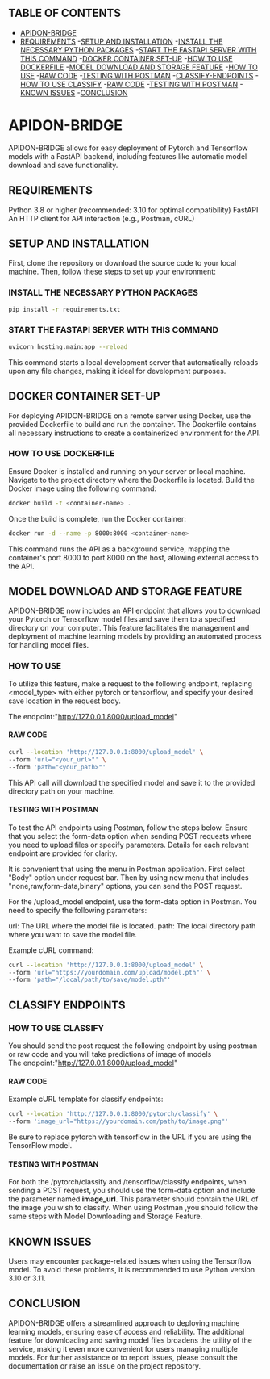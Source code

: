 ## TABLE OF CONTENTS
- [APIDON-BRIDGE](#apidon-bridge)
 - [REQUIREMENTS](##requirements)
 -[SETUP AND INSTALLATION](##setup-and-installation)
  -[INSTALL THE NECESSARY PYTHON PACKAGES](###install-the-necessary-python-packages)
  -[START THE FASTAPI SERVER WITH THIS COMMAND](###start-the-fastapi-server-with-this-command)
 -[DOCKER CONTAINER SET-UP](##docker-container-set-up)
  -[HOW TO USE DOCKERFILE](###how-to-use-dockerfile)
 -[MODEL DOWNLOAD AND STORAGE FEATURE](##model-download-and-storage-feature)
  -[HOW TO USE](###how-to-use)
   -[RAW CODE](####raw-code)
   -[TESTING WITH POSTMAN](####testing-with-postman)
 -[CLASSIFY-ENDPOINTS](##classify-endpoints) 
  -[HOW TO USE CLASSIFY](###how-to-use-classify)
   -[RAW CODE](####raw-code-1)
   -[TESTING WITH POSTMAN](####testing-with-postman-1)
 -[KNOWN ISSUES](##known-issues) 
 -[CONCLUSION](#conclusion) 



# APIDON-BRIDGE
APIDON-BRIDGE allows for easy deployment of Pytorch and Tensorflow models with a FastAPI backend, including features like automatic model download and save functionality.
## REQUIREMENTS


Python 3.8 or higher (recommended: 3.10 for optimal compatibility)
FastAPI
An HTTP client for API interaction (e.g., Postman, cURL)


## SETUP AND INSTALLATION

First, clone the repository or download the source code to your local machine. Then, follow these steps to set up your environment:

### INSTALL THE NECESSARY PYTHON PACKAGES
```bash
pip install -r requirements.txt
```
### START THE FASTAPI SERVER WITH THIS COMMAND
```bash
uvicorn hosting.main:app --reload
```
This command starts a local development server that automatically reloads upon any file changes, making it ideal for development purposes.

## DOCKER CONTAINER SET-UP

For deploying APIDON-BRIDGE on a remote server using Docker, use the provided Dockerfile to build and run the container. The Dockerfile contains all necessary instructions to create a containerized environment for the API.

### HOW TO USE DOCKERFILE

Ensure Docker is installed and running on your server or local machine.
Navigate to the project directory where the Dockerfile is located.
Build the Docker image using the following command:
```bash
docker build -t <container-name> .
```
Once the build is complete, run the Docker container:
```bash
docker run -d --name -p 8000:8000 <container-name>
```
This command runs the API as a background service, mapping the container's port 8000 to port 8000 on the host, allowing external access to the API.

## MODEL DOWNLOAD AND STORAGE FEATURE

APIDON-BRIDGE now includes an API endpoint that allows you to download your Pytorch or Tensorflow model files and save them to a specified directory on your computer. This feature facilitates the management and deployment of machine learning models by providing an automated process for handling model files.

### HOW TO USE

To utilize this feature, make a request to the following endpoint, replacing <model_type> with either pytorch or tensorflow, and specify your desired save location in the request body. 

The endpoint:"http://127.0.0.1:8000/upload_model"

#### RAW CODE
```bash
curl --location 'http://127.0.0.1:8000/upload_model' \
--form 'url="<your_url>"' \
--form 'path="<your_path>"'
```
This API call will download the specified model and save it to the provided directory path on your machine.

#### TESTING WITH POSTMAN

To test the API endpoints using Postman, follow the steps below. Ensure that you select the form-data option when sending POST requests where you need to upload files or specify parameters. Details for each relevant endpoint are provided for clarity.

It is convenient that using the menu in Postman application. First select "Body" option under request bar. Then by using new menu that includes "none,raw,form-data,binary" options, you can send the POST request. 



For the /upload_model endpoint, use the form-data option in Postman. You need to specify the following parameters:

url: The URL where the model file is located.
path: The local directory path where you want to save the model file.

Example cURL command:

```bash
curl --location 'http://127.0.0.1:8000/upload_model' \
--form 'url="https://yourdomain.com/upload/model.pth"' \
--form 'path="/local/path/to/save/model.pth"'
```

## CLASSIFY ENDPOINTS

### HOW TO USE CLASSIFY

You should send the post request the following endpoint by using postman or raw code and you will take predictions of image of models  
The endpoint:"http://127.0.0.1:8000/upload_model"


#### RAW CODE
Example cURL template for classify endpoints:

```bash
curl --location 'http://127.0.0.1:8000/pytorch/classify' \
--form 'image_url="https://yourdomain.com/path/to/image.png"'
```
Be sure to replace pytorch with tensorflow in the URL if you are using the TensorFlow model.



#### TESTING WITH POSTMAN 

For both the /pytorch/classify and /tensorflow/classify endpoints, when sending a POST request, you should use the form-data option and include the parameter named **image_url**. This parameter should contain the URL of the image you wish to classify. When using Postman ,you should follow the same steps with Model Downloading and Storage Feature.





## KNOWN ISSUES


Users may encounter package-related issues when using the Tensorflow model. To avoid these problems, it is recommended to use Python version 3.10 or 3.11.

## CONCLUSION

APIDON-BRIDGE offers a streamlined approach to deploying machine learning models, ensuring ease of access and reliability. The additional feature for downloading and saving model files broadens the utility of the service, making it even more convenient for users managing multiple models. For further assistance or to report issues, please consult the documentation or raise an issue on the project repository.